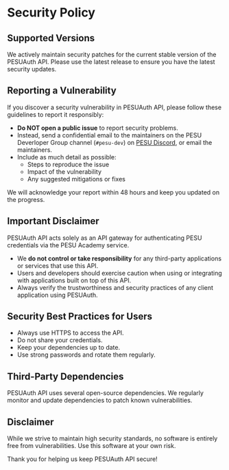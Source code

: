# Security Policy

## Supported Versions

We actively maintain security patches for the current stable version of the PESUAuth API. Please use the latest release to ensure you have the latest security updates.

## Reporting a Vulnerability

If you discover a security vulnerability in PESUAuth API, please follow these guidelines to report it responsibly:

- **Do NOT open a public issue** to report security problems.
- Instead, send a confidential email to the maintainers on the PESU Deverloper Group channel (`#pesu-dev`) on [PESU Discord](https://discord.gg/eZ3uFs2), or email the maintainers.
- Include as much detail as possible:
  - Steps to reproduce the issue
  - Impact of the vulnerability
  - Any suggested mitigations or fixes

We will acknowledge your report within 48 hours and keep you updated on the progress.

## Important Disclaimer

PESUAuth API acts solely as an API gateway for authenticating PESU credentials via the PESU Academy service.

- We **do not control or take responsibility** for any third-party applications or services that use this API.
- Users and developers should exercise caution when using or integrating with applications built on top of this API.
- Always verify the trustworthiness and security practices of any client application using PESUAuth.

## Security Best Practices for Users

- Always use HTTPS to access the API.
- Do not share your credentials.
- Keep your dependencies up to date.
- Use strong passwords and rotate them regularly.

## Third-Party Dependencies

PESUAuth API uses several open-source dependencies. We regularly monitor and update dependencies to patch known vulnerabilities.

## Disclaimer

While we strive to maintain high security standards, no software is entirely free from vulnerabilities. Use this software at your own risk.

Thank you for helping us keep PESUAuth API secure!
